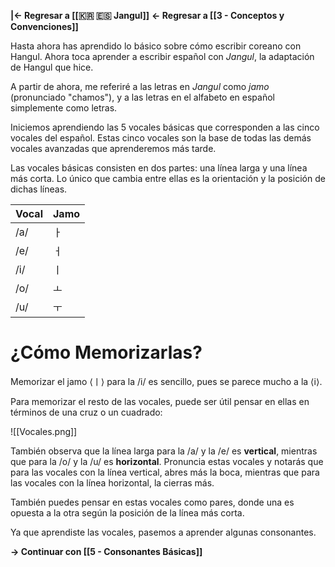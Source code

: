 **|← Regresar a [[🇰🇷 🇪🇸 Jangul]]**
**← Regresar a [[3 - Conceptos y Convenciones]]**

Hasta ahora has aprendido lo básico sobre cómo escribir coreano con Hangul. Ahora toca aprender a escribir español con _Jangul_, la adaptación de Hangul que hice.

A partir de ahora, me referiré a las letras en _Jangul_ como _jamo_ (pronunciado "chamos"), y a las letras en el alfabeto en español simplemente como letras.

Iniciemos aprendiendo las 5 vocales básicas que corresponden a las cinco vocales del español. Estas cinco vocales son la base de todas las demás vocales avanzadas que aprenderemos más tarde.

Las vocales básicas consisten en dos partes: una línea larga y una línea más corta. Lo único que cambia entre ellas es la orientación y la posición de dichas líneas.

| **Vocal** | **Jamo** |
| --------- | ---- |
| /a/       | ㅏ   |
| /e/       | ㅓ   |
| /i/       | ㅣ   |
| /o/       | ㅗ   |
| /u/       | ㅜ   |

# ¿Cómo Memorizarlas?

Memorizar el jamo ⟨ㅣ⟩ para la /i/ es sencillo, pues se parece mucho a la ⟨i⟩.

Para memorizar el resto de las vocales, puede ser útil pensar en ellas en términos de una cruz o un cuadrado:

![[Vocales.png]]

También observa que la línea larga para la /a/ y la /e/ es **vertical**, mientras que para la /o/ y la /u/ es **horizontal**. Pronuncia estas vocales y notarás que para las vocales con la línea vertical, abres más la boca, mientras que para las vocales con la línea horizontal, la cierras más.

También puedes pensar en estas vocales como pares, donde una es opuesta a la otra según la posición de la línea más corta.

Ya que aprendiste las vocales, pasemos a aprender algunas consonantes.

**→ Continuar con [[5 - Consonantes Básicas]]**

